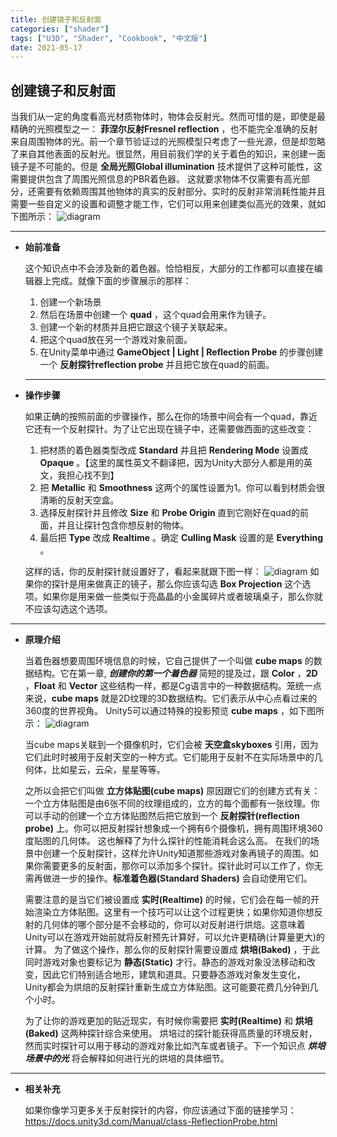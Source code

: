 ```yaml
---
title: 创建镜子和反射面
categories: ["shader"]
tags: ["U3D", "Shader", "Cookbook", "中文版"]
date: 2021-05-17
---
```


## 创建镜子和反射面

当我们从一定的角度看高光材质物体时，物体会反射光。然而可惜的是，即使是最精确的光照模型之一： **菲涅尔反射Fresnel reflection** ，也不能完全准确的反射来自周围物体的光。前一个章节验证过的光照模型只考虑了一些光源，但是却忽略了来自其他表面的反射光。很显然，用目前我们学的关于着色的知识，来创建一面镜子是不可能的。但是 **全局光照Global illumination** 技术提供了这种可能性，这需要提供包含了周围光照信息的PBR着色器。 这就要求物体不仅需要有高光部分，还需要有依赖周围其他物体的真实的反射部分。实时的反射非常消耗性能并且需要一些自定义的设置和调整才能工作，它们可以用来创建类似高光的效果，就如下图所示：
![diagram](/game-tech-post/img/shader_book/diagram51.png)

***





- **始前准备**

  这个知识点中不会涉及新的着色器。恰恰相反，大部分的工作都可以直接在编辑器上完成。就像下面的步骤展示的那样：

  1. 创建一个新场景
  2. 然后在场景中创建一个 **quad** ，这个quad会用来作为镜子。
  3. 创建一个新的材质并且把它跟这个镜子关联起来。
  4. 把这个quad放在另一个游戏对象前面。
  5. 在Unity菜单中通过 **GameObject &#124; Light &#124; Reflection Probe** 的步骤创建一个 **反射探针reflection probe** 并且把它放在quad的前面。

  ***




- **操作步骤**

  如果正确的按照前面的步骤操作，那么在你的场景中间会有一个quad，靠近它还有一个反射探针。为了让它出现在镜子中，还需要做西面的这些改变：

  1. 把材质的着色器类型改成 **Standard** 并且把 **Rendering Mode** 设置成 **Opaque** 。【这里的属性英文不翻译把，因为Unity大部分人都是用的英文，我担心找不到】
  2. 把 **Metallic** 和 **Smoothness** 这两个的属性设置为1。你可以看到材质会很清晰的反射天空盒。
  3. 选择反射探针并且修改 **Size** 和 **Probe Origin** 直到它刚好在quad的前面，并且让探针包含你想反射的物体。
  4. 最后把 **Type** 改成 **Realtime** 。确定 **Culling Mask** 设置的是 **Everything** 。
  
  这样的话，你的反射探针就设置好了，看起来就跟下图一样：
  ![diagram](/game-tech-post/img/shader_book/diagram52.png)
  如果你的探针是用来做真正的镜子，那么你应该勾选 **Box Projection** 这个选项。如果你是用来做一些类似于亮晶晶的小金属碎片或者玻璃桌子，那么你就不应该勾选这个选项。

***




- **原理介绍**
  
  当着色器想要周围环境信息的时候，它自己提供了一个叫做 **cube maps** 的数据结构。它在第一章, ***创建你的第一个着色器*** 简短的提及过，跟 **Color** ，**2D** ，**Float** 和 **Vector** 这些结构一样，都是Cg语言中的一种数据结构。笼统一点来说，**cube maps** 就是2D纹理的3D数据结构。它们表示从中心点看过来的360度的世界视角。 Unity5可以通过特殊的投影预览 **cube maps** ，如下图所示：
  ![diagram](/game-tech-post/img/shader_book/diagram53.png)

  当cube maps关联到一个摄像机时，它们会被 **天空盒skyboxes** 引用，因为它们此时时被用于反射天空的一种方式。它们能用于反射不在实际场景中的几何体，比如星云，云朵，星星等等。
  
  之所以会把它们叫做 **立方体贴图(cube maps)** 原因跟它们的创建方式有关：一个立方体贴图是由6张不同的纹理组成的，立方的每个面都有一张纹理。你可以手动的创建一个立方体贴图然后把它放到一个 **反射探针(reflection probe)** 上。你可以把反射探针想象成一个拥有6个摄像机，拥有周围环境360度贴图的几何体。 这也解释了为什么探针的性能消耗会这么高。 在我们的场景中创建一个反射探针，这样允许Unity知道那些游戏对象再镜子的周围。如果你需要更多的反射面，那你可以添加多个探针。探针此时可以工作了，你无需再做进一步的操作。**标准着色器(Standard Shaders)** 会自动使用它们。
  
  需要注意的是当它们被设置成 **实时(Realtime)** 的时候，它们会在每一帧的开始渲染立方体贴图。这里有一个技巧可以让这个过程更快；如果你知道你想反射的几何体的哪个部分是不会移动的，你可以对反射进行烘焙。这意味着Unity可以在游戏开始前就将反射预先计算好，可以允许更精确(计算量更大)的计算。 为了做这个操作，那么你的反射探针需要设置成 **烘培(Baked)** ，于此同时游戏对象也要标记为 **静态(Static)** 才行。静态的游戏对象没法移动和改变，因此它们特别适合地形，建筑和道具。只要静态游戏对象发生变化，Unity都会为烘焙的反射探针重新生成立方体贴图。这可能要花费几分钟到几个小时。
  
  为了让你的游戏更加的贴近现实，有时候你需要把 **实时(Realtime)** 和 **烘培(Baked)** 这两种探针综合来使用。 烘培过的探针能获得高质量的环境反射，然而实时探针可以用于移动的游戏对象比如汽车或者镜子。下一个知识点 ***烘培场景中的光*** 将会解释如何进行光的烘培的具体细节。

***




- **相关补充**

  如果你像学习更多关于反射探针的内容，你应该通过下面的链接学习：
  <https://docs.unity3d.com/Manual/class-ReflectionProbe.html>
